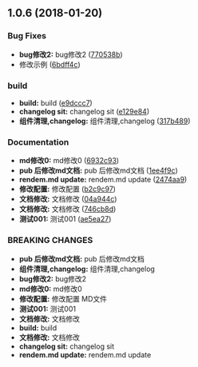 <a name="1.0.6"></a>
## 1.0.6 (2018-01-20)


### Bug Fixes

* **bug修改2:** bug修改2 ([770538b](https://github.com/tinper-bee/bee-tooltip/commit/770538b))
* 修改示例 ([6bdff4c](https://github.com/tinper-bee/bee-tooltip/commit/6bdff4c))


### build

* **build:** build ([e9dccc7](https://github.com/tinper-bee/bee-tooltip/commit/e9dccc7))
* **changelog sit:** changelog sit ([e129e84](https://github.com/tinper-bee/bee-tooltip/commit/e129e84))
* **组件清理,changelog:** 组件清理,changelog ([317b489](https://github.com/tinper-bee/bee-tooltip/commit/317b489))


### Documentation

* **md修改0:** md修改0 ([6932c93](https://github.com/tinper-bee/bee-tooltip/commit/6932c93))
* **pub 后修改md文档:** pub 后修改md文档 ([1ee4f9c](https://github.com/tinper-bee/bee-tooltip/commit/1ee4f9c))
* **rendem.md update:** rendem.md update ([2474aa9](https://github.com/tinper-bee/bee-tooltip/commit/2474aa9))
* **修改配置:** 修改配置 ([b2c9c97](https://github.com/tinper-bee/bee-tooltip/commit/b2c9c97))
* **文档修改:** 文档修改 ([04a944c](https://github.com/tinper-bee/bee-tooltip/commit/04a944c))
* **文档修改:** 文档修改 ([746cb8d](https://github.com/tinper-bee/bee-tooltip/commit/746cb8d))
* **测试001:** 测试001 ([ae5ea27](https://github.com/tinper-bee/bee-tooltip/commit/ae5ea27))


### BREAKING CHANGES

* **pub 后修改md文档:** pub 后修改md文档
* **组件清理,changelog:** 组件清理,changelog
* **bug修改2:** bug修改2
* **md修改0:** md修改0
* **修改配置:** 修改配置 MD文件
* **测试001:** 测试001
* **文档修改:** 文档修改
* **build:** build
* **文档修改:** 文档修改
* **changelog sit:** changelog sit
* **rendem.md update:** rendem.md update




